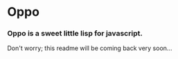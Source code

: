 # Oppo

### Oppo is a sweet little lisp for javascript.

Don't worry; this readme will be coming back very soon...
